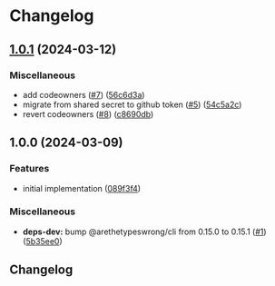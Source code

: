 # Changelog

## [1.0.1](https://github.com/ghoullier/number-safe-parse/compare/v1.0.0...v1.0.1) (2024-03-12)


### Miscellaneous

* add codeowners ([#7](https://github.com/ghoullier/number-safe-parse/issues/7)) ([56c6d3a](https://github.com/ghoullier/number-safe-parse/commit/56c6d3a32969edae83f97f5e6cddb0e208ff172b))
* migrate from shared secret to github token ([#5](https://github.com/ghoullier/number-safe-parse/issues/5)) ([54c5a2c](https://github.com/ghoullier/number-safe-parse/commit/54c5a2cfb382a901eb010843f9dd11886ce706d9))
* revert codeowners ([#8](https://github.com/ghoullier/number-safe-parse/issues/8)) ([c8690db](https://github.com/ghoullier/number-safe-parse/commit/c8690db6986cc70226dad517ed19a5fd29879290))

## 1.0.0 (2024-03-09)


### Features

* initial implementation ([089f3f4](https://github.com/ghoullier/number-safe-parse/commit/089f3f4462705141fd316a5752cbe6d6155c921c))


### Miscellaneous

* **deps-dev:** bump @arethetypeswrong/cli from 0.15.0 to 0.15.1 ([#1](https://github.com/ghoullier/number-safe-parse/issues/1)) ([5b35ee0](https://github.com/ghoullier/number-safe-parse/commit/5b35ee01ca3630e05c758525bd722d66c715453d))

## Changelog
